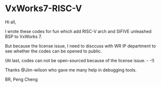 # VxWorks7-RISC-V

Hi all,

I wrote these codes for fun which add RISC-V arch and SIFIVE unleashed BSP to VxWorks 7.

But because the license issue, I need to disccuss with WR IP department to see whether the codes can be opened to public.

(At last, codes can not be open-sourced because of the license issue. - -!)

Thanks @Jim-wilson who gave me many help in debugging tools.

BR,
Peng Cheng
